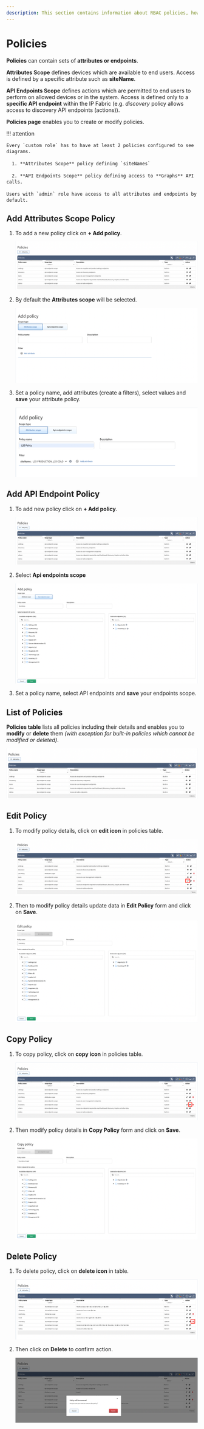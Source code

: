 ```yaml
---
description: This section contains information about RBAC policies, how they work and how to set them.
---
```


# Policies

**Policies** can contain sets of **attributes or endpoints**.

**Attributes Scope** defines devices which are available to end users. Access is defined by a specific attribute such as **siteName**.

**API Endpoints Scope** defines actions which are permitted to end users to perform on allowed devices or in the system. Access is defined only to a **specific API endpoint** within the IP Fabric (e.g. *discovery* policy allows access to discovery API endpoints (actions)).

**Policies page** enables you to create or modify policies.

!!! attention

	Every `custom role` has to have at least 2 policies configured to see diagrams.
		
	  1. **Attributes Scope** policy defining `siteNames`
		
	  2. **API Endpoints Scope** policy defining access to **Graphs** API calls.

	Users with `admin` role have access to all attributes and endpoints by default.

## Add Attributes Scope Policy

1. To add a new policy click on **+ Add policy**.

	![Add policy button](policies_table.png)

2. By default the **Attributes scope** will be selected.

	![Add attribute policy](policies_attributes_add.png)

3. Set a policy name, add attributes (create a filters), select values and **save** your attribute policy.

	![Select attribute](policies_attributes_select.png)

## Add API Endpoint Policy

1. To add new policy click on **+ Add policy**.

	![Add policy button](policies_table.png)

2. Select **Api endpoints scope** 

	![Add endpoint policy](policies_endpoints_select.png)

3. Set a policy name, select API endpoints and **save** your endpoints scope.

## List of Policies

**Policies table** lists all policies including their details and enables you to **modify** or **delete** them _(with exception for built-in policies which cannot be modified or deleted)_.

![Policies Table](policies_table.png)

## Edit Policy

1. To modify policy details, click on **edit icon** in policies table.

	![Policies Table Edit](policies_table_edit.png)

2. Then to modify policy details update data in **Edit Policy** form and click on **Save**.

	![Edit Policy](policies_edit.png)

## Copy Policy

1. To copy policy, click on **copy icon** in policies table.

	![Policies Table Copy](policies_table_copy.png)

2. Then modify policy details in **Copy Policy** form and click on **Save**.

	![Copy Policy](policies_copy.png)

## Delete Policy

1. To delete policy, click on **delete icon** in table.

	![Policies Table Delete](policies_table_delete.png)

2. Then click on **Delete** to confirm action.

	![Policies Table Delete Confirm](policies_table_delete_confirm.png)
